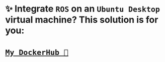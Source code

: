 # ✨ Integrate `ROS` on an `Ubuntu Desktop` virtual machine? This solution is for you:

# [`My DockerHub 🌟`](https://hub.docker.com/repository/docker/phamducduy1/ubuntu-focal-desktop-ros-noetic/general)
